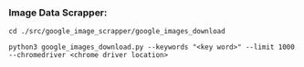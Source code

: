 ### Image Data Scrapper:
`cd ./src/google_image_scrapper/google_images_download`

`python3 google_images_download.py --keywords "<key word>" --limit 1000 --chromedriver <chrome driver location>`

